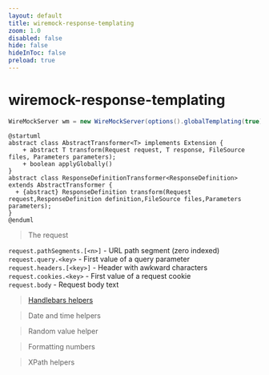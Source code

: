 ```yaml
---
layout: default 
title: wiremock-response-templating  
zoom: 1.0   
disabled: false 
hide: false 
hideInToc: false    
preload: true   
---
```



# wiremock-response-templating   


```java
WireMockServer wm = new WireMockServer(options().globalTemplating(true));
```



```plantuml
@startuml
abstract class AbstractTransformer<T> implements Extension {
    + abstract T transform(Request request, T response, FileSource files, Parameters parameters);
    + boolean applyGlobally()
}
abstract class ResponseDefinitionTransformer<ResponseDefinition> extends AbstractTransformer {
  + {abstract} ResponseDefinition transform(Request request,ResponseDefinition definition,FileSource files,Parameters parameters);
}
@enduml
```

> The request    

`request.pathSegments.[<n>]` - URL path segment (zero indexed)     
`request.query.<key>` - First value of a query parameter     
`request.headers.[<key>]` - Header with awkward characters        
`request.cookies.<key>` - First value of a request cookie    
`request.body` - Request body text    


> [Handlebars helpers](https://wiremock.org/docs/response-templating/#handlebars-helpers)    

> Date and time helpers     

> Random value helper    

> Formatting numbers    

> XPath helpers     
